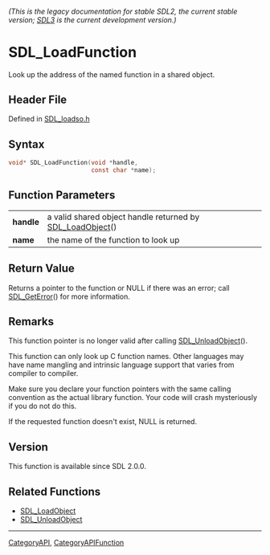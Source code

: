 ###### (This is the legacy documentation for stable SDL2, the current stable version; [SDL3](https://wiki.libsdl.org/SDL3/) is the current development version.)
# SDL_LoadFunction

Look up the address of the named function in a shared object.

## Header File

Defined in [SDL_loadso.h](https://github.com/libsdl-org/SDL/blob/SDL2/include/SDL_loadso.h)

## Syntax

```c
void* SDL_LoadFunction(void *handle,
                       const char *name);

```

## Function Parameters

|                |                                                                             |
| -------------- | --------------------------------------------------------------------------- |
| **handle**     | a valid shared object handle returned by [SDL_LoadObject](SDL_LoadObject)() |
| **name**       | the name of the function to look up                                         |

## Return Value

Returns a pointer to the function or NULL if there was an error; call
[SDL_GetError](SDL_GetError)() for more information.

## Remarks

This function pointer is no longer valid after calling
[SDL_UnloadObject](SDL_UnloadObject)().

This function can only look up C function names. Other languages may have
name mangling and intrinsic language support that varies from compiler to
compiler.

Make sure you declare your function pointers with the same calling
convention as the actual library function. Your code will crash
mysteriously if you do not do this.

If the requested function doesn't exist, NULL is returned.

## Version

This function is available since SDL 2.0.0.

## Related Functions

* [SDL_LoadObject](SDL_LoadObject)
* [SDL_UnloadObject](SDL_UnloadObject)

----
[CategoryAPI](CategoryAPI), [CategoryAPIFunction](CategoryAPIFunction)



